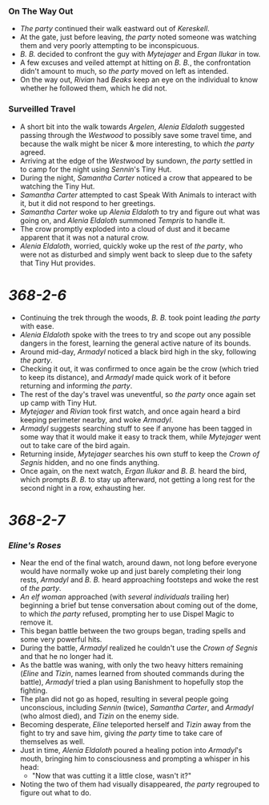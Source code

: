 ### On The Way Out

* *The party* continued their walk eastward out of *Kereskell*.
* At the gate, just before leaving, *the party* noted someone was watching them and very poorly attempting to be inconspicuous.
* *B. B.* decided to confront the guy with *Mytejager* and *Ergan Ilukar* in tow.
* A few excuses and veiled attempt at hitting on *B. B.*, the confrontation didn't amount to much, so *the party* moved on left as intended.
* On the way out, *Rivian* had *Beaks* keep an eye on the individual to know whether he followed them, which he did not.

### Surveilled Travel

* A short bit into the walk towards *Argelen*, *Alenia Eldaloth* suggested passing through the *Westwood* to possibly save some travel time, and because the walk might be nicer & more interesting, to which *the party* agreed.
* Arriving at the edge of the *Westwood* by sundown, *the party* settled in to camp for the night using *Sennin*'s Tiny Hut.
* During the night, *Samantha Carter* noticed a crow that appeared to be watching the Tiny Hut.
* *Samantha Carter* attempted to cast Speak With Animals to interact with it, but it did not respond to her greetings.
* *Samantha Carter* woke up *Alenia Eldaloth* to try and figure out what was going on, and *Alenia Eldaloth* summoned *Tempris* to handle it.
* The crow promptly exploded into a cloud of dust and it became apparent that it was not a natural crow.
* *Alenia Eldaloth*, worried, quickly woke up the rest of *the party*, who were not as disturbed and simply went back to sleep due to the safety that Tiny Hut provides.

# *368-2-6*

* Continuing the trek through the woods, *B. B.* took point leading *the party* with ease.
* *Alenia Eldaloth* spoke with the trees to try and scope out any possible dangers in the forest, learning the general active nature of its bounds.
* Around mid-day, *Armadyl* noticed a black bird high in the sky, following *the party*.
* Checking it out, it was confirmed to once again be the crow (which tried to keep its distance), and *Armadyl* made quick work of it before returning and informing *the party*.
* The rest of the day's travel was uneventful, so *the party* once again set up camp with Tiny Hut.
* *Mytejager* and *Rivian* took first watch, and once again heard a bird keeping perimeter nearby, and woke *Armadyl*.
* *Armadyl* suggests searching stuff to see if anyone has been tagged in some way that it would make it easy to track them, while *Mytejager* went out to take care of the bird again.
* Returning inside, *Mytejager* searches his own stuff to keep the *Crown of Segnis* hidden, and no one finds anything.
* Once again, on the next watch, *Ergan Ilukar* and *B. B.* heard the bird, which prompts *B. B.* to stay up afterward, not getting a long rest for the second night in a row, exhausting her.

# *368-2-7*

### *Eline's Roses*

* Near the end of the final watch, around dawn, not long before everyone would have normally woke up and just barely completing their long rests, *Armadyl* and *B. B.* heard approaching footsteps and woke the rest of *the party*.
* *An elf woman* approached (with *several individuals* trailing her) beginning a brief but tense conversation about coming out of the dome, to which *the party* refused, prompting her to use Dispel Magic to remove it.
* This began battle between the two groups began, trading spells and some very powerful hits.
* During the battle, *Armadyl* realized he couldn't use the *Crown of Segnis* and that he no longer had it.
* As the battle was waning, with only the two heavy hitters remaining (*Eline* and *Tizin*, names learned from shouted commands during the battle), *Armadyl* tried a plan using Banishment to hopefully stop the fighting.
* The plan did not go as hoped, resulting in several people going unconscious, including *Sennin* (twice), *Samantha Carter*, and *Armadyl* (who almost died), and *Tizin* on the enemy side.
* Becoming desperate, *Eline* teleported herself and *Tizin* away from the fight to try and save him, giving *the party* time to take care of themselves as well.
* Just in time, *Alenia Eldaloth* poured a healing potion into *Armadyl*'s mouth, bringing him to consciousness and prompting a whisper in his head:
  * "Now that was cutting it a little close, wasn't it?"
* Noting the two of them had visually disappeared, *the party* regrouped to figure out what to do.
